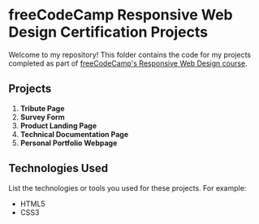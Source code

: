 # freeCodeCamp Responsive Web Design Certification Projects

Welcome to my repository! This folder contains the code for my projects completed as part of [freeCodeCamp's Responsive Web Design course](https://www.freecodecamp.org/learn/2022/responsive-web-design/).

## Projects

1. **Tribute Page** 
2. **Survey Form** 
3. **Product Landing Page**
4. **Technical Documentation Page** 
5. **Personal Portfolio Webpage** 

## Technologies Used

List the technologies or tools you used for these projects. For example:
- HTML5
- CSS3

